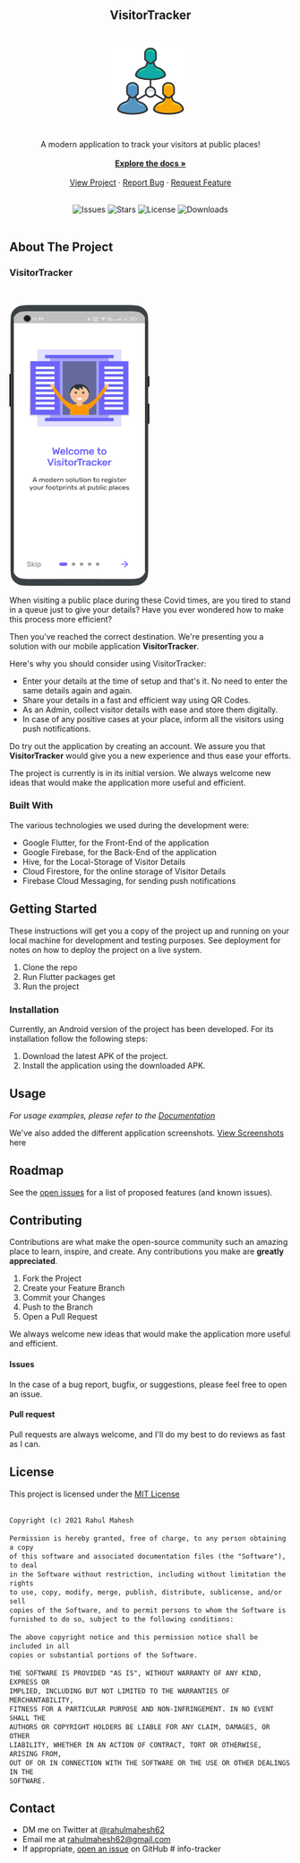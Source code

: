 <!-- PROJECT LOGO -->
<br />

<h2 align="center">VisitorTracker</h2>
<br />

<div align="center">
  <a href="https://github.com/RahulMahesh62/Visitor-Tracker">
    <img src="https://github.com/RahulMahesh62/Visitor-Tracker/blob/main/Screenshots/logo.png" alt="Logo" width="140" height="140">
  </a>
<br />
<br />
  <p align="center">
    A modern application to track your visitors at public places!
    <br />
    <br />
    <a href="https://rahulmahesh.tech/visitortracker-our-final-year-main-project"><strong>Explore the docs »</strong></a>
    <br />
    <br />
    <a href="https://github.com/RahulMahesh62/Visitor-Tracker">View Project</a>
    ·
    <a href="https://github.com/RahulMahesh62/Visitor-Tracker/issues">Report Bug</a>
    ·
    <a href="https://github.com/RahulMahesh62/Visitor-Tracker/issues">Request Feature</a>
  </p>
<br />
<div align="center">
<img src="https://img.shields.io/github/issues/RahulMahesh62/Visitor-Tracker?style=for-the-badge" alt="Issues" />
<img src="https://img.shields.io/github/stars/RahulMahesh62/Visitor-Tracker?style=for-the-badge" alt="Stars" />
<img src="https://img.shields.io/github/license/RahulMahesh62/Visitor-Tracker?style=for-the-badge" alt="License" />
<img src="https://img.shields.io/github/downloads/rahulmahesh62/Visitor-Tracker/total?style=for-the-badge" alt="Downloads" />
</div>
<br />
</div>


<!-- ABOUT THE PROJECT -->
## About The Project

<h3 align="left">VisitorTracker</h3>
<br />
<p align="left">
  <a href="https://github.com/RahulMahesh62/Visitor-Tracker">
    <img src="https://github.com/RahulMahesh62/Visitor-Tracker/blob/main/Screenshots/welcome_screen.png" alt="Welcome Screen" width="250" height="500">
  </a>
<br />

When visiting a public place during these Covid times, are you tired to stand in a queue just to give your details? Have you ever wondered how to make this process more efficient?

Then you've reached the correct destination. We're presenting you a solution with our mobile application **VisitorTracker**.

Here's why you should consider using VisitorTracker:
* Enter your details at the time of setup and that's it. No need to enter the same details again and again.
* Share your details in a fast and efficient way using QR Codes.
* As an Admin, collect visitor details with ease and store them digitally. 
* In case of any positive cases at your place, inform all the visitors using push notifications.

Do try out the application by creating an account. We assure you that **VisitorTracker** would give you a new experience and thus ease your efforts. 

The project is currently is in its initial version. We always welcome new ideas that would make the application more useful and efficient.

### Built With

The various technologies we used during the development were:

- Google Flutter, for the Front-End of the application
- Google Firebase, for the Back-End of the application
- Hive, for the Local-Storage of Visitor Details
- Cloud Firestore, for the online storage of Visitor Details
- Firebase Cloud Messaging, for sending push notifications


<!-- GETTING STARTED -->
## Getting Started

These instructions will get you a copy of the project up and running on your local machine for development and testing purposes. See deployment for notes on how to deploy the project on a live system.

1. Clone the repo
2. Run Flutter packages get
3. Run the project

### Installation

Currently, an Android version of the project has been developed. For its installation follow the following steps:

1. Download the latest APK of the project.
2. Install the application using the downloaded APK. 
   

<!-- USAGE EXAMPLES -->
## Usage

_For usage examples, please refer to the [Documentation](https://rahulmahesh.tech/visitortracker-our-final-year-main-project)_

We've also added the different application screenshots. [View Screenshots](https://github.com/RahulMahesh62/Visitor-Tracker/tree/main/Screenshots) here


<!-- ROADMAP -->
## Roadmap

See the [open issues](https://github.com/RahulMahesh62/Visitor-Tracker/issues) for a list of proposed features (and known issues).


<!-- CONTRIBUTING -->
## Contributing

Contributions are what make the open-source community such an amazing place to learn, inspire, and create. Any contributions you make are **greatly appreciated**.

1. Fork the Project
2. Create your Feature Branch
3. Commit your Changes
4. Push to the Branch
5. Open a Pull Request

We always welcome new ideas that would make the application more useful and efficient.

#### Issues
In the case of a bug report, bugfix, or suggestions, please feel free to open an issue.

#### Pull request
Pull requests are always welcome, and I'll do my best to do reviews as fast as I can.


<!-- LICENSE -->
## License

This project is licensed under the [MIT License](https://github.com/this/project/blob/master/LICENSE)

```

Copyright (c) 2021 Rahul Mahesh

Permission is hereby granted, free of charge, to any person obtaining a copy
of this software and associated documentation files (the "Software"), to deal
in the Software without restriction, including without limitation the rights
to use, copy, modify, merge, publish, distribute, sublicense, and/or sell
copies of the Software, and to permit persons to whom the Software is
furnished to do so, subject to the following conditions:

The above copyright notice and this permission notice shall be included in all
copies or substantial portions of the Software.

THE SOFTWARE IS PROVIDED "AS IS", WITHOUT WARRANTY OF ANY KIND, EXPRESS OR
IMPLIED, INCLUDING BUT NOT LIMITED TO THE WARRANTIES OF MERCHANTABILITY,
FITNESS FOR A PARTICULAR PURPOSE AND NON-INFRINGEMENT. IN NO EVENT SHALL THE
AUTHORS OR COPYRIGHT HOLDERS BE LIABLE FOR ANY CLAIM, DAMAGES, OR OTHER
LIABILITY, WHETHER IN AN ACTION OF CONTRACT, TORT OR OTHERWISE, ARISING FROM,
OUT OF OR IN CONNECTION WITH THE SOFTWARE OR THE USE OR OTHER DEALINGS IN THE
SOFTWARE.

```

<!-- CONTACT -->
## Contact

- DM me on Twitter at [@rahulmahesh62](https://twitter.com/rahulmahesh62)
- Email  me at rahulmahesh62@gmail.com
- If appropriate, [open an issue](https://github.com/this/project/issues) on GitHub
#   i n f o - t r a c k e r 
 
 